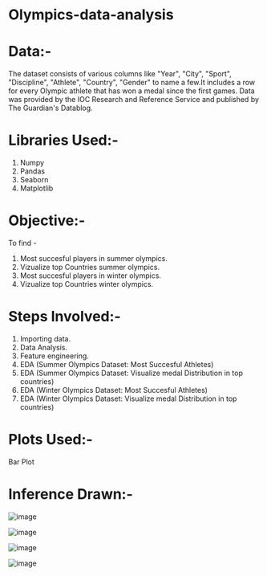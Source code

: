# Olympics-data-analysis

# Data:-
The dataset consists of various columns like "Year", "City", "Sport", "Discipline", "Athlete", "Country", "Gender" to name a few.It includes a row for every Olympic athlete that has won a medal since the first games. Data was provided by the IOC Research and Reference Service and published by The Guardian's Datablog.

# Libraries Used:-
1. Numpy
2. Pandas
3. Seaborn
4. Matplotlib

# Objective:-
To find -
1. Most succesful players in summer olympics.
2. Vizualize top Countries summer olympics.
3. Most succesful players in winter olympics.
4. Vizualize top Countries winter olympics.

# Steps Involved:-
1. Importing data.
2. Data Analysis.
3. Feature engineering.
4. EDA (Summer Olympics Dataset: Most Succesful Athletes)
5. EDA (Summer Olympics Dataset: Visualize medal Distribution in top countries)
6. EDA (Winter Olympics Dataset: Most Succesful Athletes)
7. EDA (Winter Olympics Dataset: Visualize medal Distribution in top countries)

# Plots Used:-
Bar Plot

# Inference Drawn:-
![image](https://user-images.githubusercontent.com/78545675/138589139-8fe961f8-205d-4fb8-8a26-67b367cb5d4b.png)

![image](https://user-images.githubusercontent.com/78545675/138589150-d58000c5-b452-4aa5-9875-bed189b22e16.png)

![image](https://user-images.githubusercontent.com/78545675/138589128-93d3de5c-06ac-4dc8-9db1-3ce33def81e8.png)

![image](https://user-images.githubusercontent.com/78545675/138589171-054a93b8-2f0e-40f2-b100-ba98f069ed74.png)


